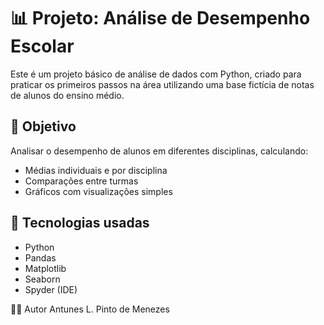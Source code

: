 # 📊 Projeto: Análise de Desempenho Escolar

Este é um projeto básico de análise de dados com Python, criado para praticar os primeiros passos na área utilizando uma base fictícia de notas de alunos do ensino médio.

## 🎯 Objetivo
Analisar o desempenho de alunos em diferentes disciplinas, calculando:
- Médias individuais e por disciplina
- Comparações entre turmas
- Gráficos com visualizações simples

## 🧰 Tecnologias usadas
- Python
- Pandas
- Matplotlib
- Seaborn
- Spyder (IDE)

👨‍🏫 Autor
Antunes L. Pinto de Menezes
